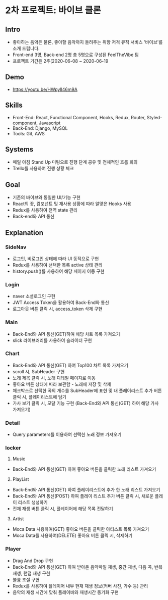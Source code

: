 # 2차 프로젝트: 바이브 클론 

## Intro
* 좋아하는 음악은 물론, 좋아할 음악까지 들려주는 취향 저격 뮤직 서비스 '바이브'를 소개 드립니다.
* Front-end 3명, Back-end 2명 총 5명으로 구성된 FeelTheVibe 팀
* 프로젝트 기간은 2주(2020-06-08 ~ 2020-06-19

## Demo
- https://youtu.be/HWpyll46m9A

## Skills
* Front-End: React, Functional Component, Hooks, Redux, Router, Styled-component, Javascript
* Back-End: Django, MySQL
* Tools: Git, AWS

## Systems
* 매일 아침 Stand Up 미팅으로 진행 단계 공유 및 전체적인 흐름 회의
* Trello를 사용하여 진행 상황 체크

## Goal
* 기존의 바이브와 동일한 UI/기능 구현
* React의 꽃, 컴포넌트 및 재사용 상황에 따라 알맞은 Hooks 사용 
* Redux를 사용하여 전역 state 관리
* Back-end와 API 통신

## Explanation

### SideNav
* 로그인, 비로그인 상태에 따라 UI 동적으로 구현
* Redux를 사용하여 선택한 목록 active 상태 관리
* history.push()를 사용하여 해당 페이지 이동 구현

### Login
* naver 소셜로그인 구현
* JWT Access Token을 활용하여 Back-End와 통신
* 로그아웃 버튼 클릭 시, access_token 삭제 구현

### Main
* Back-End와 API 통신(GET)하여 해당 차트 목록 가져오기
* slick 라이브러리를 사용하여 슬라이더 구현

### Chart
* Back-End와 API 통신(GET) 하여 Top100 차트 목록 가져오기
* scroll 시, SubHeader 구현
* 노래 제목 클릭 시, 노래 디테일 페이지로 이동
* 좋아요 버튼 상태에 따라 보관함 - 노래에 저장 및 삭제
* 체크박스로 선택한 곡의 개수를 SubHeader에 표현 및 내 플레이리스트 추가 버튼 클릭 시, 플레이리스트에 담기
* 가사 보기 클릭 시, 모달 기능 구현 (Back-End와 API 통신(GET) 하여 해당 가사 가져오기)

### Detail
* Query parameters를 이용하여 선택한 노래 정보 가져오기

### locker
 1. Music
 * Back-End와 API 통신(GET) 하여 좋아요 버튼을 클릭한 노래 리스트 가져오기
 2. PlayList
 * Back-End와 API 통신(GET) 하여 플레이리스트에 추가 한 노래 리스트 가져오기
 * Back-End와 API 통신(POST) 하여 플레이 리스트 추가 버튼 클릭 시, 새로운 플레이 리스트 생성하기
 * 전체 재생 버튼 클릭 시, 플레이어에 해당 목록 전달하기
 3. Artist
 * Moca Data 사용하여(GET) 좋아요 버튼을 클릭한 아티스트 목록 가져오기
 * Moca Data를 사용하여(DELETE) 좋아요 버튼 클릭 시, 삭제하기

### Player
* Drag And Drop 구현
* Back-End와 API 통신(GET) 하여 받아온 음악파일 재생, 중간 재생, 다음 곡, 반복 재생, 랜덤 재생 구현
* 볼륨 조절 구현
* Redux를 사용하여 플레이어 내부 현재 재생 정보(커버 사진, 가수 등) 관리
* 음악의 재생 시간에 맞춰 플레이바와 재생시간 동기화 구현
